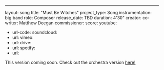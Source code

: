 ---
layout: song
title: "Must Be Witches"
project_type: Song
instrumentation: big band
role: Composer
release_date: TBD
duration: 4'30"
creator:
co-writer: Matthew Deegan
commissioner:
score:
youtube:
 - url-code:
soundcloud: 
 - url:
vimeo:
 - url:
drive:
 - url:
spotify:
 - url:

<p>This version coming soon. Check out the orchestra version <a href="https://robbygoodmusic.com/songs/must-be-witches-orchestra/">here!</a></p>
